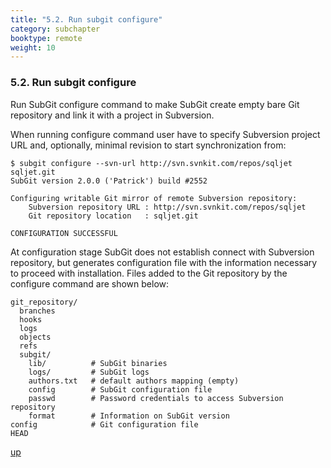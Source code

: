 ```yaml
---
title: "5.2. Run subgit configure"
category: subchapter
booktype: remote
weight: 10
---
```


### 5.2. Run subgit configure

Run SubGit configure command to make SubGit create empty bare Git repository and link it with a project in Subversion.

When running configure command user have to specify Subversion project URL and, optionally, minimal revision to start synchronization from:

    $ subgit configure --svn-url http://svn.svnkit.com/repos/sqljet sqljet.git
    SubGit version 2.0.0 ('Patrick') build #2552

    Configuring writable Git mirror of remote Subversion repository:
        Subversion repository URL : http://svn.svnkit.com/repos/sqljet
        Git repository location   : sqljet.git

    CONFIGURATION SUCCESSFUL

At configuration stage SubGit does not establish connect with Subversion repository, but generates configuration file with the information necessary to proceed with installation. Files added to the Git repository by the configure command are shown below:

    git_repository/
      branches
      hooks
      logs
      objects
      refs
      subgit/
        lib/          # SubGit binaries
        logs/         # SubGit logs
        authors.txt   # default authors mapping (empty)
        config        # SubGit configuration file
        passwd        # Password credentials to access Subversion repository
        format        # Information on SubGit version
    config            # Git configuration file
    HEAD

[up](#up)